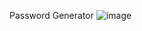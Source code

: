 Password Generator
![image](https://github.com/user-attachments/assets/b68e3867-014a-4699-8ce4-3a4fec7ca890)


